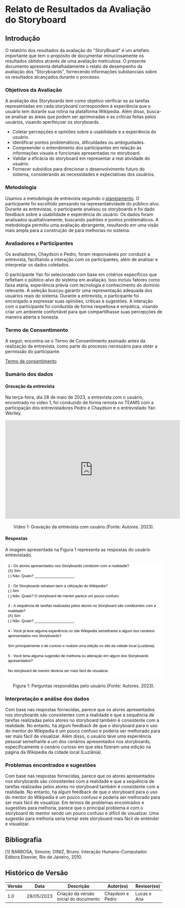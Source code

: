 # Relato de Resultados da Avaliação do Storyboard

## Introdução

O relatório dos resultados da avaliação do "StoryBoard" é um artefato importante que tem o propósito de documentar minuciosamente os resultados obtidos através de uma avaliação meticulosa. O presente documento apresenta detalhadamente o relato de desempenho da avaliação dos "Storyboards", fornecendo informações substanciais sobre os resultados alcançados durante o processo.

### Objetivos da Avaliação

A avaliação dos Storyboards tem como objetivo verificar se as tarefas representadas em cada storyboard correspondem à experiência que o usuário tem durante sua rotina na plataforma Wikipedia. Além disso, busca-se analisar as áreas que podem ser aprimoradas e as críticas feitas pelos usuários, visando aperfeiçoar os storyboards.

- Coletar percepções e opiniões sobre a usabilidade e a experiência do usuário.
- Identificar pontos problemáticos, dificuldades ou ambiguidades.
- Compreender o entendimento dos participantes em relação às informações visuais e funcionais apresentadas no storyboard.
- Validar a eficácia do storyboard em representar a real atividade do usuário.
- Fornecer subsídios para direcionar o desenvolvimento futuro do sistema, considerando as necessidades e expectativas dos usuários.

### Metodologia

Usamos a metodologia de entrevista seguindo o [planejamento](relatoDosResultadosStoryBoard.md). O participante foi escolhido pensando na representatividade do público-alvo. Durante as entrevistas, o participante analisou os storyboards e foi dado feedback sobre a usabilidade e experiência do usuário. Os dados foram analisados qualitativamente, buscando padrões e pontos problemáticos. A metodologia permitiu uma avaliação abrangente, resultando em uma visão mais ampla para a construção de para melhorias no sistema.

### Avaliadores e Participantes

Os avaliadores, Chaydson e Pedro, foram responsáveis por conduzir a entrevista, facilitando a interação com os participantes, além de analisar e interpretar os dados coletados.

O participante Yan foi selecionado com base em critérios específicos que refletiam o público-alvo do sistema em avaliação. Isso incluiu fatores como faixa etária, experiência prévia com tecnologia e conhecimento do domínio relevante. A seleção buscou garantir uma representação adequada dos usuários reais do sistema. Durante a entrevista, o participante foi encorajado a expressar suas opiniões, críticas e sugestões. A interação com o participante foi conduzida de forma respeitosa e empática, visando criar um ambiente confortável para que compartilhasse suas percepções de maneira aberta e honesta.

### Termo de Consentimento

A seguir, encontra-se o Termo de Consentimento assinado antes da realização da entrevista, como parte do processo necessário para obter a permissão do participante.

[Termo de consentimento](../../../pdfs/termoConsentimentoStoryBoard%20(1)%20-%20Clicksign.pdf)

### Sumário dos dados

#### Gravação da entrevista

Na terça-feira, dia 28 de maio de 2023, a entrevista com o usuário, encontrado no vídeo 1, foi conduzido de forma remota no TEAMS com a participação dos entrevistadores Pedro e Chaydson e o entrevistado Yan Werlley.

<iframe width="560" height="315" src="https://www.youtube.com/embed/M0xHdzl_24I" title="YouTube video player" frameborder="0" allow="accelerometer; autoplay; clipboard-write; encrypted-media; gyroscope; picture-in-picture; web-share" allowfullscreen></iframe>

<div style="text-align: center">
<p>Video 1: Gravação da entrevista com usuário.(Fonte: Autores. 2023).</p>
</div>

#### Respostas

A imagem apresentada na Figura 1 representa as respostas do usuário entrevistado.

![Respostas da entrevista](../../../../storyboards/resultadoAvaliacaoStoryBoard.jpeg)

<div style="text-align: center">
<p>Figura 1: Perguntas respondidas pelo usuário.(Fonte: Autores. 2023).</p>
</div>

### Interpretação e análise dos dados

Com base nas respostas fornecidas, parece que os atores apresentados nos storyboards são consistentes com a realidade e que a sequência de tarefas realizadas pelos atores no storyboard também é consistente com a realidade. No entanto, há algum feedback de que o storyboard para o uso do mentor do Wikipedia é um pouco confuso e poderia ser melhorado para ser mais fácil de visualizar. Além disso, o usuário teve uma experiência pessoal semelhante a um dos cenários apresentados nos storyboards, especificamente o cenário curioso em que eles fizeram uma edição na página da Wikipedia da cidade local (Luziânia).

### Problemas encontrados e sugestões

Com base nas respostas fornecidas, parece que os atores apresentados nos storyboards são consistentes com a realidade e que a sequência de tarefas realizadas pelos atores no storyboard também é consistente com a realidade. No entanto, há algum feedback de que o storyboard para o uso do mentor do Wikipedia é um pouco confuso e poderia ser melhorado para ser mais fácil de visualizar. Em termos de problemas encontrados e sugestões para melhoria, parece que o principal problema é com o storyboard do mentor sendo um pouco confuso e difícil de visualizar. Uma sugestão para melhoria seria tornar este storyboard mais fácil de entender e visualizar.

## Bibliografia

[1] BARBOSA, Simone; DINIZ, Bruno. Interação Humano-Computador. Editora Elsevier, Rio de Janeiro, 2010.

## Histórico de Versão

| Versão | Data       | Descrição                               | Autor(es)        | Revisor(es) |
| ------- | ---------- | ----------------------------------------- | ---------------- | ----------- |
| 1.0     | 28/05/2023 | Criação da versão inicial do documento | Chaydson e Pedro | Lucas e Ana |
